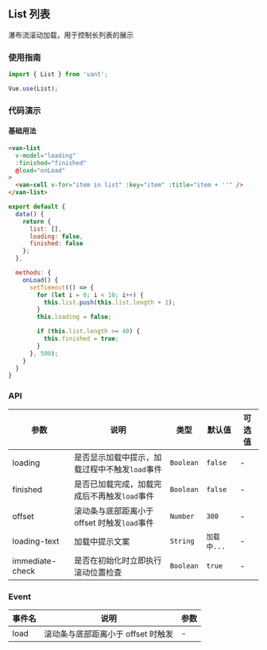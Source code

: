 ## List 列表
瀑布流滚动加载，用于控制长列表的展示

### 使用指南
``` javascript
import { List } from 'vant';

Vue.use(List);
```

### 代码演示

#### 基础用法

```html
<van-list
  v-model="loading"
  :finished="finished"
  @load="onLoad"
>
  <van-cell v-for="item in list" :key="item" :title="item + ''" />
</van-list>
```

```js
export default {
  data() {
    return {
      list: [],
      loading: false,
      finished: false
    };
  },

  methods: {
    onLoad() {
      setTimeout(() => {
        for (let i = 0; i < 10; i++) {
          this.list.push(this.list.length + 1);
        }
        this.loading = false;

        if (this.list.length >= 40) {
          this.finished = true;
        }
      }, 500);
    }
  }
}
```

### API

| 参数 | 说明 | 类型 | 默认值 | 可选值 |
|-----------|-----------|-----------|-------------|-------------|
| loading | 是否显示加载中提示，加载过程中不触发`load`事件 | `Boolean` | `false` | - |
| finished | 是否已加载完成，加载完成后不再触发`load`事件 | `Boolean` | `false` | - |
| offset | 滚动条与底部距离小于 offset 时触发`load`事件 | `Number` | `300` | - |
| loading-text | 加载中提示文案 | `String` | `加载中...` | - |
| immediate-check | 是否在初始化时立即执行滚动位置检查 | `Boolean` | `true` | - |

### Event

| 事件名 | 说明 | 参数 |
|-----------|-----------|-----------|
| load | 滚动条与底部距离小于 offset 时触发 | - |
